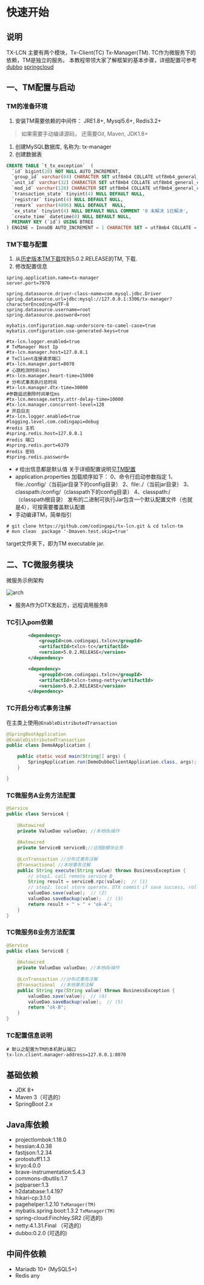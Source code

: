 # 快速开始

## 说明

TX-LCN 主要有两个模块，Tx-Client(TC) Tx-Manager(TM). TC作为微服务下的依赖，TM是独立的服务。
 本教程带领大家了解框架的基本步骤，详细配置可参考 [dubbo](http://www.txlcn.org/zh-cn/docs/demo/dubbo.html) [springcloud](http://www.txlcn.org/zh-cn/docs/demo/springcloud.html)

## 一、TM配置与启动

### TM的准备环境

1. 安装TM需要依赖的中间件： JRE1.8+, Mysql5.6+, Redis3.2+

> 如果需要手动编译源码， 还需要Git, Maven, JDK1.8+

1. 创建MySQL数据库, 名称为: tx-manager
2. 创建数据表

```sql
CREATE TABLE `t_tx_exception`  (
  `id` bigint(20) NOT NULL AUTO_INCREMENT,
  `group_id` varchar(64) CHARACTER SET utf8mb4 COLLATE utf8mb4_general_ci NULL DEFAULT NULL,
  `unit_id` varchar(32) CHARACTER SET utf8mb4 COLLATE utf8mb4_general_ci NULL DEFAULT NULL,
  `mod_id` varchar(128) CHARACTER SET utf8mb4 COLLATE utf8mb4_general_ci NULL DEFAULT NULL,
  `transaction_state` tinyint(4) NULL DEFAULT NULL,
  `registrar` tinyint(4) NULL DEFAULT NULL,
  `remark` varchar(4096) NULL DEFAULT  NULL,
  `ex_state` tinyint(4) NULL DEFAULT NULL COMMENT '0 未解决 1已解决',
  `create_time` datetime(0) NULL DEFAULT NULL,
  PRIMARY KEY (`id`) USING BTREE
) ENGINE = InnoDB AUTO_INCREMENT = 1 CHARACTER SET = utf8mb4 COLLATE = utf8mb4_general_ci ROW_FORMAT = Dynamic;
```

### TM下载与配置

1. 从[历史版本TM下载](https://bbs.txlcn.org/viewtopic.php?id=44)找到5.0.2.RELEASE的TM, 下载.
2. 修改配置信息

```
spring.application.name=tx-manager
server.port=7970

spring.datasource.driver-class-name=com.mysql.jdbc.Driver
spring.datasource.url=jdbc:mysql://127.0.0.1:3306/tx-manager?characterEncoding=UTF-8
spring.datasource.username=root
spring.datasource.password=root

mybatis.configuration.map-underscore-to-camel-case=true
mybatis.configuration.use-generated-keys=true

#tx-lcn.logger.enabled=true
# TxManager Host Ip
#tx-lcn.manager.host=127.0.0.1
# TxClient连接请求端口
#tx-lcn.manager.port=8070
# 心跳检测时间(ms)
#tx-lcn.manager.heart-time=15000
# 分布式事务执行总时间
#tx-lcn.manager.dtx-time=30000
#参数延迟删除时间单位ms
#tx-lcn.message.netty.attr-delay-time=10000
#tx-lcn.manager.concurrent-level=128
# 开启日志
#tx-lcn.logger.enabled=true
#logging.level.com.codingapi=debug
#redis 主机
#spring.redis.host=127.0.0.1
#redis 端口
#spring.redis.port=6379
#redis 密码
#spring.redis.password=
```

- `#` 给出信息都是默认值
   关于详细配置说明见[TM配置](http://www.txlcn.org/zh-cn/docs/setting/manager.html)
- application.properties 加载顺序如下：
   0、命令行启动参数指定
   1、file:./config/（当前jar目录下的config目录）
   2、file:./（当前jar目录）
   3、classpath:/config/（classpath下的config目录）
   4、classpath:/（classpath根目录）
   发布的二进制可执行Jar包含一个默认配置文件（也就是4），可按需要覆盖默认配置
- 手动编译TM，简单指引

```
# git clone https://github.com/codingapi/tx-lcn.git & cd txlcn-tm
# mvn clean  package '-Dmaven.test.skip=true'
```

target文件夹下，即为TM executable jar.

## 二、TC微服务模块

微服务示例架构

![arch](http://www.txlcn.org/img/quick_arch.png)

- 服务A作为DTX发起方，远程调用服务B

### TC引入pom依赖

```xml
        <dependency>
            <groupId>com.codingapi.txlcn</groupId>
            <artifactId>txlcn-tc</artifactId>
            <version>5.0.2.RELEASE</version>
        </dependency>

        <dependency>
            <groupId>com.codingapi.txlcn</groupId>
            <artifactId>txlcn-txmsg-netty</artifactId>
            <version>5.0.2.RELEASE</version>
        </dependency>
```

### TC开启分布式事务注解

在主类上使用`@EnableDistributedTransaction`

```java
@SpringBootApplication
@EnableDistributedTransaction
public class DemoAApplication {

    public static void main(String[] args) {
        SpringApplication.run(DemoDubboClientApplication.class, args);
    }

}
```

### TC微服务A业务方法配置

```java
@Service
public class ServiceA {
    
    @Autowired
    private ValueDao valueDao; //本地db操作
    
    @Autowired
    private ServiceB serviceB;//远程B模块业务
    
    @LcnTransaction //分布式事务注解
    @Transactional //本地事务注解
    public String execute(String value) throws BusinessException {
        // step1. call remote service B
        String result = serviceB.rpc(value);  // (1)
        // step2. local store operate. DTX commit if save success, rollback if not.
        valueDao.save(value);  // (2)
        valueDao.saveBackup(value);  // (3)
        return result + " > " + "ok-A";
    }
}
```

### TC微服务B业务方法配置

```java
@Service
public class ServiceB {
    
    @Autowired
    private ValueDao valueDao; //本地db操作
    
    @LcnTransaction //分布式事务注解
    @Transactional  //本地事务注解
    public String rpc(String value) throws BusinessException {
        valueDao.save(value);  // (4)
        valueDao.saveBackup(value);  // (5)
        return "ok-B";
    }
}
```

### TC配置信息说明

```
# 默认之配置为TM的本机默认端口
tx-lcn.client.manager-address=127.0.0.1:8070 
```

## 基础依赖

- JDK 8+
- Maven 3（可选的）
- SpringBoot 2.x

## Java库依赖

- projectlombok:1.18.0
- hessian:4.0.38
- fastjson:1.2.34
- protostuff1.1.3
- kryo:4.0.0
- brave-instrumentation:5.4.3
- commons-dbutils:1.7
- jsqlparser:1.3
- h2database:1.4.197
- hikari-cp:3.1.0
- pagehelper:1.2.10 `TxManager(TM)`
- mybatis.spring.boot:1.3.2 `TxManager(TM)`
- spring-cloud:Finchley.SR2 (可选的)
- netty:4.1.31.Final （可选的）
- dubbo:0.2.0 (可选的)

## 中间件依赖

- Mariadb 10+ (MySQL5+)
- Redis any